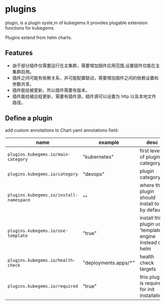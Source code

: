 # plugins

plugin, is a plugin syste,m of kubegems.It provides plugable extension functions for kubegems.

Plugins extend from helm charts.

## Features

- 由于部分插件仅需要运行在主集群，需要增加插件应用范围,设置插件仅能在主集群启用。
- 插件之间可能有依赖关系，并可能配置联动，需要增加插件之间的依赖设置和参数共享。
- 插件能给被更新，所以插件需要有版本。
- 插件能给被远程更新，需要有插件源。插件源可以设置为 http 以及本地文件路径。

## Define a plugin

add custom annotations to Chart.yaml annotations field:

| name                                    | example               | desc                                                      |
| --------------------------------------- | --------------------- | --------------------------------------------------------- |
| `plugins.kubegems.io/main-category`     | "kubernetes"          | first level of plugins category                           |
| `plugins.kubegems.io/category`          | "devops"              | plugin category                                           |
| `plugins.kubegems.io/install-namespace` | ""                    | where the plugin should install to by default             |
| `plugins.kubegems.io/use-template`      | "true"                | install this plugin use 'template' engine instead of helm |
| `plugins.kubegems.io/health-check`      | "deployments.apps/\*" | health check targets                                      |
| `plugins.kubegems.io/required`          | "true"                | this plugin is required for init installation             |
